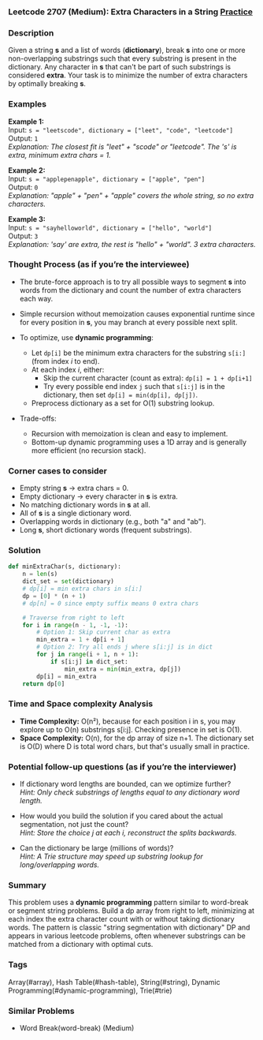 ### Leetcode 2707 (Medium): Extra Characters in a String [Practice](https://leetcode.com/problems/extra-characters-in-a-string)

### Description  
Given a string **s** and a list of words (**dictionary**), break **s** into one or more non-overlapping substrings such that every substring is present in the dictionary. Any character in **s** that can't be part of such substrings is considered **extra**. Your task is to minimize the number of extra characters by optimally breaking **s**.

### Examples  

**Example 1:**  
Input: `s = "leetscode", dictionary = ["leet", "code", "leetcode"]`  
Output: `1`  
*Explanation: The closest fit is "leet" + "scode" or "leetcode". The 's' is extra, minimum extra chars = 1.*

**Example 2:**  
Input: `s = "applepenapple", dictionary = ["apple", "pen"]`  
Output: `0`  
*Explanation: "apple" + "pen" + "apple" covers the whole string, so no extra characters.*

**Example 3:**  
Input: `s = "sayhelloworld", dictionary = ["hello", "world"]`  
Output: `3`  
*Explanation: 'say' are extra, the rest is "hello" + "world". 3 extra characters.*

### Thought Process (as if you’re the interviewee)  
- The brute-force approach is to try all possible ways to segment **s** into words from the dictionary and count the number of extra characters each way.
- Simple recursion without memoization causes exponential runtime since for every position in **s**, you may branch at every possible next split.
- To optimize, use **dynamic programming**:
  - Let `dp[i]` be the minimum extra characters for the substring `s[i:]` (from index *i* to end).
  - At each index *i*, either:
    - Skip the current character (count as extra): `dp[i] = 1 + dp[i+1]`
    - Try every possible end index `j` such that `s[i:j]` is in the dictionary, then set `dp[i] = min(dp[i], dp[j])`.
  - Preprocess dictionary as a set for O(1) substring lookup.

- Trade-offs:
  - Recursion with memoization is clean and easy to implement.
  - Bottom-up dynamic programming uses a 1D array and is generally more efficient (no recursion stack).

### Corner cases to consider  
- Empty string **s** → extra chars = 0.
- Empty dictionary → every character in **s** is extra.
- No matching dictionary words in **s** at all.
- All of **s** is a single dictionary word.
- Overlapping words in dictionary (e.g., both "a" and "ab").
- Long **s**, short dictionary words (frequent substrings).

### Solution

```python
def minExtraChar(s, dictionary):
    n = len(s)
    dict_set = set(dictionary)
    # dp[i] = min extra chars in s[i:]
    dp = [0] * (n + 1)
    # dp[n] = 0 since empty suffix means 0 extra chars

    # Traverse from right to left
    for i in range(n - 1, -1, -1):
        # Option 1: Skip current char as extra
        min_extra = 1 + dp[i + 1]
        # Option 2: Try all ends j where s[i:j] is in dict
        for j in range(i + 1, n + 1):
            if s[i:j] in dict_set:
                min_extra = min(min_extra, dp[j])
        dp[i] = min_extra
    return dp[0]
```

### Time and Space complexity Analysis  

- **Time Complexity:** O(n²), because for each position i in s, you may explore up to O(n) substrings s[i:j]. Checking presence in set is O(1).
- **Space Complexity:** O(n), for the dp array of size n+1. The dictionary set is O(D) where D is total word chars, but that's usually small in practice.

### Potential follow-up questions (as if you’re the interviewer)  

- If dictionary word lengths are bounded, can we optimize further?  
  *Hint: Only check substrings of lengths equal to any dictionary word length.*

- How would you build the solution if you cared about the actual segmentation, not just the count?  
  *Hint: Store the choice j at each i, reconstruct the splits backwards.*

- Can the dictionary be large (millions of words)?  
  *Hint: A Trie structure may speed up substring lookup for long/overlapping words.*

### Summary
This problem uses a **dynamic programming** pattern similar to word-break or segment string problems. Build a dp array from right to left, minimizing at each index the extra character count with or without taking dictionary words. The pattern is classic "string segmentation with dictionary" DP and appears in various leetcode problems, often whenever substrings can be matched from a dictionary with optimal cuts.

### Tags
Array(#array), Hash Table(#hash-table), String(#string), Dynamic Programming(#dynamic-programming), Trie(#trie)

### Similar Problems
- Word Break(word-break) (Medium)